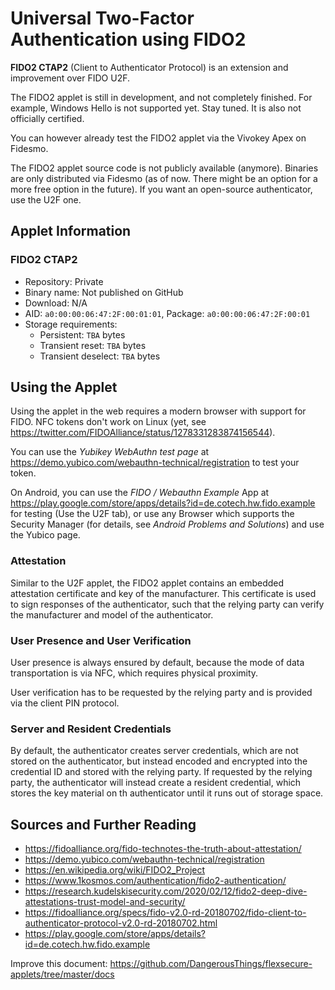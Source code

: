 # Universal Two-Factor Authentication using FIDO2

**FIDO2 CTAP2** (Client to Authenticator Protocol) is an extension and improvement over FIDO U2F.

The FIDO2 applet is still in development, and not completely finished. For example, Windows Hello is not supported yet. Stay tuned. It is also not officially certified.

You can however already test the FIDO2 applet via the Vivokey Apex on Fidesmo.

The FIDO2 applet source code is not publicly available (anymore). Binaries are only distributed via Fidesmo (as of now. There might be an option for a more free option in the future). If you want an open-source authenticator, use the U2F one.

## Applet Information

### FIDO2 CTAP2

- Repository: Private
- Binary name: Not published on GitHub
- Download: N/A
- AID: `a0:00:00:06:47:2F:00:01:01`, Package: `a0:00:00:06:47:2F:00:01`
- Storage requirements:
  - Persistent: `TBA` bytes
  - Transient reset: `TBA` bytes
  - Transient deselect: `TBA` bytes

## Using the Applet

Using the applet in the web requires a modern browser with support for FIDO. NFC tokens don't work on Linux (yet, see https://twitter.com/FIDOAlliance/status/1278331283874156544).

You can use the *Yubikey WebAuthn test page* at https://demo.yubico.com/webauthn-technical/registration to test your token.

On Android, you can use the *FIDO / Webauthn Example* App at https://play.google.com/store/apps/details?id=de.cotech.hw.fido.example for testing (Use the U2F tab), or use any Browser which supports the Security Manager (for details, see *Android Problems and Solutions*) and use the Yubico page.

### Attestation

Similar to the U2F applet, the FIDO2 applet contains an embedded attestation certificate and key of the manufacturer. This certificate is used to sign responses of the authenticator, such that the relying party can verify the manufacturer and model of the authenticator.

### User Presence and User Verification

User presence is always ensured by default, because the mode of data transportation is via NFC, which requires physical proximity.

User verification has to be requested by the relying party and is provided via the client PIN protocol.

### Server and Resident Credentials

By default, the authenticator creates server credentials, which are not stored on the authenticator, but instead encoded and encrypted into the credential ID and stored with the relying party. If requested by the relying party, the authenticator will instead create a resident credential, which stores the key material on th authenticator until it runs out of storage space.

## Sources and Further Reading

- https://fidoalliance.org/fido-technotes-the-truth-about-attestation/
- https://demo.yubico.com/webauthn-technical/registration
- https://en.wikipedia.org/wiki/FIDO2_Project
- https://www.1kosmos.com/authentication/fido2-authentication/
- https://research.kudelskisecurity.com/2020/02/12/fido2-deep-dive-attestations-trust-model-and-security/
- https://fidoalliance.org/specs/fido-v2.0-rd-20180702/fido-client-to-authenticator-protocol-v2.0-rd-20180702.html
- https://play.google.com/store/apps/details?id=de.cotech.hw.fido.example

Improve this document: https://github.com/DangerousThings/flexsecure-applets/tree/master/docs